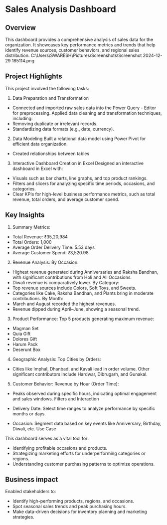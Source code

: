 # Sales Analysis Dashboard




## Overview
This dashboard provides a comprehensive analysis of sales data for the organization. It showcases key performance metrics and trends that help identify revenue sources, customer behaviors, and regional sales distribution.
C:\Users\SWARESH\Pictures\Screenshots\Screenshot 2024-12-29 185114.png
## Project Highlights
This project involved the following tasks:

 1. Data Preparation and Transformation

- Connected and imported raw sales data into the Power Query - Editor for preprocessing.
Applied data cleaning and transformation techniques, including:
- Removing duplicate or irrelevant records.
- Standardizing data formats (e.g., date, currency).

2. Data Modeling
Built a relational data model using Power Pivot for efficient data organization.
- Created relationships between tables

3. Interactive Dashboard Creation in Excel
Designed an interactive dashboard in Excel with:
- Visuals such as bar charts, line graphs, and top product rankings.
- Filters and slicers for analyzing specific time periods, occasions, and categories.
- Clear KPIs for high-level business performance metrics, such as total revenue, total orders, and average customer spend.
## Key Insights
1. Summary Metrics:
- Total Revenue: ₹35,20,984
- Total Orders: 1,000
- Average Order Delivery Time: 5.53 days
- Average Customer Spend: ₹3,520.98
2. Revenue Analysis:
By Occasion:
- Highest revenue generated during Anniversaries and Raksha Bandhan, with significant contributions from Holi and All Occasions.
- Diwali revenue is comparatively lower.
By Category:
- Top revenue sources include Colors, Soft Toys, and Sweets.
- Categories like Cake, Raksha Bandhan, and Plants bring in moderate contributions.
By Month:
- March and August recorded the highest revenues.
- Revenue dipped during April–June, showing a seasonal trend.
3. Product Performance:
Top 5 products generating maximum revenue:
- Magman Set
- Quia Gift
- Dolores Gift
- Harum Pack
- Deserunt Box
4. Geographic Analysis:
Top Cities by Orders:
- Cities like Imphal, Dhanbad, and Kavali lead in order volume.
Other significant contributors include Hardwar, Dibrugarh, and Gunakal.
5. Customer Behavior:
Revenue by Hour (Order Time):
- Peaks observed during specific hours, indicating optimal engagement and sales windows.
Filters and Interaction

- Delivery Date: Select time ranges to analyze performance by specific months or days.
- Occasion: Segment data based on key events like Anniversary, Birthday, Diwali, etc.
Use Case

This dashboard serves as a vital tool for:

- Identifying profitable occasions and products.
- Strategizing marketing efforts for underperforming categories or regions.
- Understanding customer purchasing patterns to optimize operations.
## Business impact
Enabled stakeholders to:
- Identify high-performing products, regions, and occasions.
- Spot seasonal sales trends and peak purchasing hours.
- Make data-driven decisions for inventory planning and marketing strategies.
